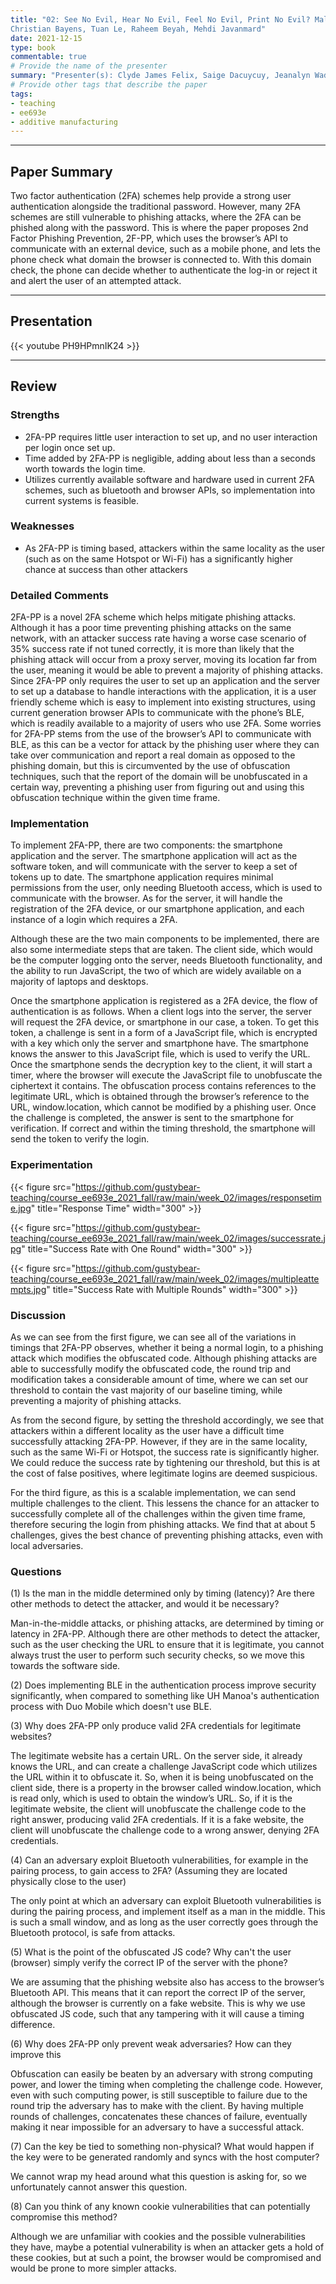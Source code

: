 ```yaml
---
title: "02: See No Evil, Hear No Evil, Feel No Evil, Print No Evil? Malicious Fill Patterns Detection in Additive Manufacturing
Christian Bayens, Tuan Le, Raheem Beyah, Mehdi Javanmard"
date: 2021-12-15
type: book
commentable: true
# Provide the name of the presenter
summary: "Presenter(s): Clyde James Felix, Saige Dacuycuy, Jeanalyn Wadsack-Myers"
# Provide other tags that describe the paper
tags:
- teaching
- ee693e
- additive manufacturing
---
```

***
## Paper Summary
Two factor authentication (2FA) schemes help provide a strong user authentication alongside the traditional password. However, many 2FA schemes are still vulnerable to phishing attacks, where the 2FA can be phished along with the password. This is where the paper proposes 2nd Factor Phishing Prevention, 2F-PP, which uses the browser’s API to communicate with an external device, such as a mobile phone, and lets the phone check what domain the browser is connected to. With this domain check, the phone can decide whether to authenticate the log-in or reject it and alert the user of an attempted attack.
***
## Presentation
{{< youtube PH9HPmnIK24 >}}
***
## Review
### Strengths
- 2FA-PP requires little user interaction to set up, and no user interaction per login once set up.
- Time added by 2FA-PP is negligible, adding about less than a seconds worth towards the login time.
- Utilizes currently available software and hardware used in current 2FA schemes, such as bluetooth and browser APIs, so implementation into current systems is feasible.

### Weaknesses
- As 2FA-PP is timing based, attackers within the same locality as the user (such as on the same Hotspot or Wi-Fi) has a significantly higher chance at success than other attackers
### Detailed Comments
2FA-PP is a novel 2FA scheme which helps mitigate phishing attacks. Although it has a poor time preventing phishing attacks on the same network, with an attacker success rate having a worse case scenario of 35% success rate if not tuned correctly, it is more than likely that the phishing attack will occur from a proxy server, moving its location far from the user, meaning it would be able to prevent a majority of phishing attacks. Since 2FA-PP only requires the user to set up an application and the server to set up a database to handle interactions with the application, it is a user friendly scheme which is easy to implement into existing structures, using current generation browser APIs to communicate with the phone’s BLE, which is readily available to a majority of users who use 2FA. Some worries for 2FA-PP stems from the use of the browser’s API to communicate with BLE, as this can be a vector for attack by the phishing user where they can take over communication and report a real domain as opposed to the phishing domain, but this is circumvented by the use of obfuscation techniques, such that the report of the domain will be unobfuscated in a certain way, preventing a phishing user from figuring out and using this obfuscation technique within the given time frame.

### Implementation
To implement 2FA-PP, there are two components: the smartphone application and the server. The smartphone application will act as the software token, and will communicate with the server to keep a set of tokens up to date. The smartphone application requires minimal permissions from the user, only needing Bluetooth access, which is used to communicate with the browser. As for the server, it will handle the registration of the 2FA device, or our smartphone application,  and each instance of a login which requires a 2FA.

Although these are the two main components to be implemented, there are also some intermediate steps that are taken. The client side, which would be the computer logging onto the server, needs Bluetooth functionality, and the ability to run JavaScript, the two of which are widely available on a majority of laptops and desktops.

Once the smartphone application is registered as a 2FA device, the flow of authentication is as follows. When a client logs into the server, the server will request the 2FA device, or smartphone in our case, a token. To get this token, a challenge is sent in a form of a JavaScript file, which is encrypted with a key which only the server and smartphone have. The smartphone knows the answer to this JavaScript file, which is used to verify the URL. Once the smartphone sends the decryption key to the client, it will start a timer, where the browser will execute the JavaScript file to unobfuscate the ciphertext it contains. The obfuscation process contains references to the legitimate URL, which is obtained through the browser’s reference to the URL, window.location, which cannot be modified by a phishing user. Once the challenge is completed, the answer is sent to the smartphone for verification. If correct and within the timing threshold, the smartphone will send the token to verify the login.

### Experimentation
{{< figure src="https://github.com/gustybear-teaching/course_ee693e_2021_fall/raw/main/week_02/images/responsetime.jpg" title="Response Time" width="300" >}}

{{< figure src="https://github.com/gustybear-teaching/course_ee693e_2021_fall/raw/main/week_02/images/successrate.jpg" title="Success Rate with One Round" width="300" >}}

{{< figure src="https://github.com/gustybear-teaching/course_ee693e_2021_fall/raw/main/week_02/images/multipleattempts.jpg" title="Success Rate with Multiple Rounds" width="300" >}}

### Discussion
As we can see from the first figure, we can see all of the variations in timings that 2FA-PP observes, whether it being a normal login, to a phishing attack which modifies the obfuscated code. Although phishing attacks are able to successfully modify the obfuscated code, the round trip and modification takes a considerable amount of time, where we can set our threshold to contain the vast majority of our baseline timing, while preventing a majority of phishing attacks.

As from the second figure, by setting the threshold accordingly, we see that attackers within a different locality as the user have a difficult time successfully attacking 2FA-PP. However, if they are in the same locality, such as the same Wi-Fi or Hotspot, the success rate is significantly higher. We could reduce the success rate by tightening our threshold, but this is at the cost of false positives, where legitimate logins are deemed suspicious.

For the third figure, as this is a scalable implementation, we can send multiple challenges to the client. This lessens the chance for an attacker to successfully complete all of the challenges within the given time frame, therefore securing the login from phishing attacks. We find that at about 5 challenges, gives the best chance of preventing phishing attacks, even with local adversaries.

### Questions
(1) Is the man in the middle determined only by timing (latency)? Are there other methods to detect the attacker, and would it be necessary?

Man-in-the-middle attacks, or phishing attacks, are determined by timing or latency in 2FA-PP. Although there are other methods to detect the attacker, such as the user checking the URL to ensure that it is legitimate, you cannot always trust the user to perform such security checks, so we move this towards the software side.

(2) Does implementing BLE in the authentication process improve security significantly, when compared to something like UH Manoa's authentication process with Duo Mobile which doesn't use BLE.



(3) Why does 2FA-PP only produce valid 2FA credentials for legitimate websites?

The legitimate website has a certain URL. On the server side, it already knows the URL, and can create a challenge JavaScript code which utilizes the URL within it to obfuscate it. So, when it is being unobfuscated on the client side, there is a property in the browser called window.location, which is read only, which is used to obtain the window’s URL. So, if it is the legitimate website, the client will unobfuscate the challenge code to the right answer, producing valid 2FA credentials. If it is a fake website, the client will unobfuscate the challenge code to a wrong answer, denying 2FA credentials.

(4) Can an adversary exploit Bluetooth vulnerabilities, for example in the pairing process, to gain access to 2FA? (Assuming they are located physically close to the user)

The only point at which an adversary can exploit Bluetooth vulnerabilities is during the pairing process, and implement itself as a man in the middle. This is such a small window, and as long as the user correctly goes through the Bluetooth protocol, is safe from attacks.

(5) What is the point of the obfuscated JS code? Why can't the user (browser) simply verify the correct IP of the server with the phone?

We are assuming that the phishing website also has access to the browser’s Bluetooth API. This means that it can report the correct IP of the server, although the browser is currently on a fake website. This is why we use obfuscated JS code, such that any tampering with it will cause a timing difference.

(6) Why does 2FA-PP only prevent weak adversaries? How can they improve this

Obfuscation can easily be beaten by an adversary with strong computing power, and lower the timing when completing the challenge code. However, even with such computing power, is still susceptible to failure due to the round trip the adversary has to make with the client. By having multiple rounds of challenges, concatenates these chances of failure, eventually making it near impossible for an adversary to have a successful attack.

(7) Can the key be tied to something non-physical? What would happen if the key were to be generated randomly and syncs with the host computer?

We cannot wrap my head around what this question is asking for, so we unfortunately cannot answer this question.

(8) Can you think of any known cookie vulnerabilities that can potentially compromise this method?

Although we are unfamiliar with cookies and the possible vulnerabilities they have, maybe a potential vulnerability is when an attacker gets a hold of these cookies, but at such a point, the browser would be compromised and would be prone to more simpler attacks.
